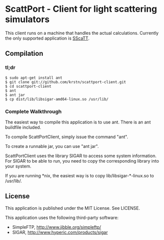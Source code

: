 ScattPort - Client for light scattering simulators
========================================================

This client runs on a machine that handles the actual calculations.
Currently the only supported application is [SScaTT][sscatt].

[sscatt]: http://www.scattport.org/index.php/programs-menu/generalized-multipole-menu/50-sscatt-program "Superellipsoid Scattering Tool"

Compilation
------------

### tl;dr

    $ sudo apt-get install ant
    $ git clone git://github.com/krstn/scattport-client.git
    $ cd scattport-client
    $ ant
    $ ant jar
    $ cp dist/lib/libsigar-amd64-linux.so /usr/lib/

### Complete Walkthrough
The easiest way to compile this application is to use ant.
There is an ant buildfile included.

To compile ScattPortClient, simply issue the command "ant".

To create a runnable jar, you can use "ant jar".

ScattPortClient uses the library SIGAR to access some system information.
For SIGAR to be able to run, you need to copy the corresponding library into your system.

If you are running \*nix, the easiest way is to copy lib/libsigar-*-linux.so to /usr/lib/.

License
-------

This application is published under the MIT License. See LICENSE.

This application uses the following third-party software:

* SimpleFTP, http://www.jibble.org/simpleftp/
* SIGAR, http://www.hyperic.com/products/sigar
